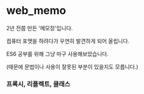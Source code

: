 # web_memo
2년 전쯤 만든 '메모장'입니다.

컴퓨터 포맷을 하려다가 우연히 발견하게 되어 올립니다.

ES6 공부를 위해 그냥 마구 사용해보았습니다.

(때문에 문법이나 사용이 잘못된 부분이 있을지도 모릅니다.)

### 프록시, 리플렉트, 클래스
